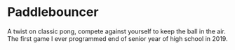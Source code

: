 # Paddlebouncer
A twist on classic pong, compete against yourself to keep the ball in the air. The first game I ever programmed end of senior year of high school in 2019.
